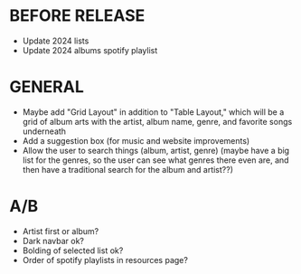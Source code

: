 # BEFORE RELEASE
* Update 2024 lists
* Update 2024 albums spotify playlist


# GENERAL
* Maybe add "Grid Layout" in addition to "Table Layout," which will be a grid of album arts with the artist, album name, genre, and favorite songs underneath
* Add a suggestion box (for music and website improvements)
* Allow the user to search things (album, artist, genre) (maybe have a big list for the genres, so the user can see what genres there even are, and then have a traditional search for the album and artist??)

# A/B
* Artist first or album?
* Dark navbar ok?
* Bolding of selected list ok?
* Order of spotify playlists in resources page?
